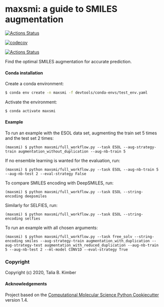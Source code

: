 maxsmi: a guide to SMILES augmentation
==============================
[//]: # (Badges)

[![Actions Status](https://github.com/t-kimber/maxsmi/workflows/CI/badge.svg)](https://github.com/t-kimber/maxsmi/actions)

[![codecov](https://codecov.io/gh/t-kimber/maxsmi/branch/main/graph/badge.svg)](https://codecov.io/gh/t-kimber/maxsmi/branch/main)

[![Actions Status](https://github.com/t-kimber/maxsmi/workflows/flake8/badge.svg)](https://github.com/t-kimber/maxsmi/actions)



Find the optimal SMILES augmentation for accurate prediction.

#### Conda installation
Create a conda environment:

```sh
$ conda env create -n maxsmi -f devtools/conda-envs/test_env.yaml
```

Activate the environment:

```sh
$ conda activate maxsmi
```

#### Example

To run an example with the ESOL data set, augmenting the train set 5 times and the test set 2 times:

```console
(maxsmi) $ python maxsmi/full_workflow.py --task ESOL --aug-strategy-train augmentation_without_duplication --aug-nb-train 5
```

If no ensemble learning is wanted for the evaluation, run:
```console
(maxsmi) $ python maxsmi/full_workflow.py --task ESOL --aug-nb-train 5 --aug-nb-test 2 --eval-strategy False
```

To compare SMILES encoding with DeepSMILES, run:
```console
(maxsmi) $ python maxsmi/full_workflow.py --task ESOL --string-encoding deepsmiles
```

Similarly for SELFIES, run:
```console
(maxsmi) $ python maxsmi/full_workflow.py --task ESOL --string-encoding selfies
```

To run an example with all chosen arguments:
```console
(maxsmi) $ python maxsmi/full_workflow.py --task free_solv --string-encoding smiles --aug-strategy-train augmentation_with_duplication --aug-strategy-test augmentation_with_reduced_duplication --aug-nb-train 5 --aug-nb-test 2 --ml-model CONV1D --eval-strategy True
```

### Copyright

Copyright (c) 2020, Talia B. Kimber


#### Acknowledgements

Project based on the
[Computational Molecular Science Python Cookiecutter](https://github.com/molssi/cookiecutter-cms) version 1.4.
